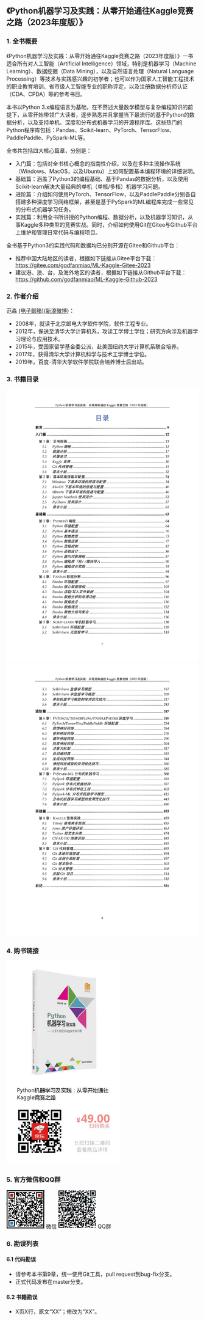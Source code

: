 ## 《Python机器学习及实践：从零开始通往Kaggle竞赛之路（2023年度版）》

### 1. 全书概要

《Python机器学习及实践：从零开始通往Kaggle竞赛之路（2023年度版）》一书适合所有对人工智能（Artificial Intelligence）领域，特别是机器学习（Machine Learning）、数据挖掘（Data Mining），以及自然语言处理（Natural Language Processing）等技术与实践感兴趣的初学者；也可以作为国家人工智能工程技术的职业教育培训、省市级人工智能专业的职称评定，以及注册数据分析师认证（CDA、CPDA）等的参考书目。

本书以Python 3.x编程语言为基础，在不赘述大量数学模型与复杂编程知识的前提下，从零开始带领广大读者，逐步熟悉并且掌握当下最流行的基于Python的数据分析，以及支持单机、深度和分布式机器学习的开源程序库。这些热门的Python程序库包括：Pandas、Scikit-learn、PyTorch、TensorFlow、PaddlePaddle、PySpark-ML等。

全书共包括四大核心篇章，分别是：
- 入门篇：包括对全书核心概念的指南性介绍，以及在多种主流操作系统（Windows、MacOS，以及Ubuntu）上如何配置基本编程环境的详细说明。
- 基础篇：涵盖了Python3的编程基础、基于Pandas的数据分析，以及使用Scikit-learn解决大量经典的单机（单核/多核）机器学习问题。
- 进阶篇：介绍如何使用PyTorch、TensorFlow，以及PaddlePaddle分别各自搭建多种深度学习网络框架，甚至是基于PySpark的ML编程库完成一些常见的分布式机器学习任务。
- 实践篇：利用全书所讲授的Python编程、数据分析，以及机器学习知识，从事Kaggle多种类型的竞赛实战。同时，介绍如何使用Git在Gitee与Github平台上维护和管理日常代码与编程项目。

全书基于Python3的实践代码和数据均已分别开源在Gitee和Github平台：
- 推荐中国大陆地区的读者，根据如下链接从Gitee平台下载： https://gitee.com/godfanmiao/ML-Kaggle-Gitee-2023
- 建议港、澳、台，及海外地区的读者，根据如下链接从Github平台下载：https://github.com/godfanmiao/ML-Kaggle-Github-2023

### 2. 作者介绍

范淼 
[(电子邮箱)](mailto:fanmiao.cslt.thu@gmail.com)[(新浪微博)](https://www.weibo.com/u/2687929943)：
- 2008年，就读于北京邮电大学软件学院，软件工程专业。
- 2012年，保送至清华大学计算机系，攻读工学博士学位；研究方向涉及机器学习理论与应用技术。
- 2015年，受国家留学基金委公派，赴美国纽约大学计算机系联合培养。
- 2017年，获得清华大学计算机科学与技术工学博士学位。
- 2019年，百度-清华大学软件学院联合培养博士后出站。

### 3. 书籍目录

<img src="./Images/contents_1.png" width=800px >
<img src="./Images/contents_2.png" width=800px >

### 4. 购书链接

<img src="./Images/book.jpeg" width=300px >

### 5. 官方微信和QQ群
<img src="./Images/Wechat.jpg" width=100px > 微信
<img src="./Images/QQ_group.jpg" width=100px > QQ群


### 6. 勘误列表

#### 6.1 代码勘误
- 请参考本书第9章，统一使用Git工具，pull request到bug-fix分支。
- 正式代码发布在master分支。

#### 6.2 书籍勘误
- X页X行，原文“XX”；修改为“XX”。


